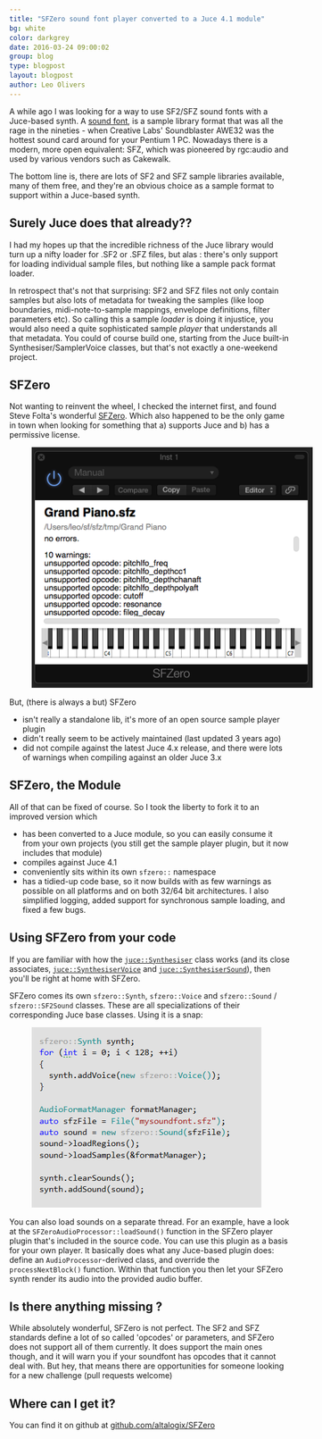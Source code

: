 ```yaml
---
title: "SFZero sound font player converted to a Juce 4.1 module"
bg: white
color: darkgrey
date: 2016-03-24 09:00:02
group: blog
type: blogpost
layout: blogpost
author: Leo Olivers
---
```


A while ago I was looking for a way to use SF2/SFZ sound fonts with a Juce-based synth. A [sound font](https://en.wikipedia.org/wiki/SoundFont), is a sample library format that was all the rage in the nineties - when Creative Labs' Soundblaster AWE32 was the hottest sound card around for your Pentium 1 PC. Nowadays there is a modern, more open equivalent: SFZ, which was pioneered by rgc:audio and used by various vendors such as Cakewalk. 

The bottom line is, there are lots of SF2 and SFZ sample libraries available, many of them free, and they're an obvious choice as a sample format to support within a Juce-based synth.

## Surely Juce does that already??

I had my hopes up that the incredible richness of the Juce library would turn up a nifty loader for .SF2 or .SFZ files, but alas : there's only support for loading individual sample files, but nothing like a sample pack format loader.  

In retrospect that's not that surprising: SF2 and SFZ files not only contain samples but also lots of metadata for tweaking the samples (like loop boundaries, midi-note-to-sample mappings, envelope definitions, filter parameters etc).  So calling this a sample *loader* is doing it injustice, you would also need a quite sophisticated sample *player* that understands all that metadata.  You could of course build one, starting from the Juce built-in Synthesiser/SamplerVoice classes, but that's not exactly a one-weekend project.

## SFZero

Not wanting to reinvent the wheel, I checked the internet first, and found Steve Folta's wonderful [SFZero](http://stevefolta.github.io/SFZero/). Which also happened to be the only game in town when looking for something that a) supports Juce and b) has a permissive license.

<img src="/img/2016-03-24-sfzero/sfzeroplugin.png" alt="sfzero plugin" style="margin-left:40px;">

But, (there is always a but) SFZero

* isn't really a standalone lib, it's more of an open source sample player plugin
* didn't really seem to be actively maintained (last updated 3 years ago)
* did not compile against the latest Juce 4.x release, and there were lots of warnings when compiling against an older Juce 3.x

## SFZero, the Module

All of that can be fixed of course. So I took the liberty to fork it to an improved version which

* has been converted to a Juce module, so you can easily consume it from your own projects (you still get the sample player plugin, but it now includes that module)
* compiles against Juce 4.1
* conveniently sits within its own `sfzero::` namespace
* has a tidied-up code base, so it now builds with as few warnings as possible on all platforms and on both 32/64 bit architectures. I also simplified logging, added support for synchronous sample loading, and fixed a few bugs.

## Using SFZero from your code

If you are familiar with how the [`juce::Synthesiser`](https://www.juce.com/doc/classSynthesiser) class works (and its close associates, [`juce::SynthesiserVoice`](https://www.juce.com/doc/classSynthesiserVoice) and [`juce::SynthesiserSound`](https://www.juce.com/doc/classSynthesiserSound)), then you'll be right at home with SFZero.

SFZero comes its own `sfzero::Synth`, `sfzero::Voice` and `sfzero::Sound` / `sfzero::SF2Sound` classes. These are all specializations of their corresponding Juce base classes. Using it is a snap:

<img src="/img/2016-03-24-sfzero/sfzerosynthsetup.png" alt="sfzero synth setup" style="margin-left:40px;">

You can also load sounds on a separate thread. For an example, have a look at the `SFZeroAudioProcessor::loadSound()` function in the SFZero player plugin that's included in the source code.
You can use this plugin as a basis for your own player.  It basically does what any Juce-based plugin does: define an `AudioProcessor`-derived class, and override the `processNextBlock()` function. Within that function you then let your SFZero synth render its audio into the provided audio buffer.

## Is there anything missing ?

While absolutely wonderful, SFZero is not perfect. The SF2 and SFZ standards define a lot of so called 'opcodes' or parameters, and SFZero does not support all of them currently.  It does support the main ones though, and it will warn you if your soundfont has opcodes that it cannot deal with.  But hey, that means there are opportunities for someone looking for a new challenge (pull requests welcome)

## Where can I get it?

You can find it on github at [github.com/altalogix/SFZero](https://github.com/altalogix/SFZero)

